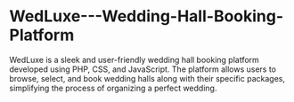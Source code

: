 # WedLuxe---Wedding-Hall-Booking-Platform
WedLuxe is a sleek and user-friendly wedding hall booking platform developed using PHP, CSS, and JavaScript. The platform allows users to browse, select, and book wedding halls along with their specific packages, simplifying the process of organizing a perfect wedding.
